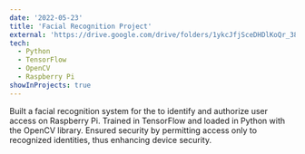 ```yaml
---
date: '2022-05-23'
title: 'Facial Recognition Project'
external: 'https://drive.google.com/drive/folders/1ykcJfjSceDHDlKoQr_380xJ-2UWAm6tb?usp=sharing'
tech:
  - Python
  - TensorFlow
  - OpenCV
  - Raspberry Pi
showInProjects: true
---
```


Built a facial recognition system for the to identify and authorize user access on Raspberry Pi. Trained in TensorFlow and loaded in Python with the OpenCV library. Ensured security by permitting access only to recognized identities, thus enhancing device security.
